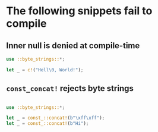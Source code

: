 # The following snippets fail to compile

## Inner null is denied at compile-time

```rust ,compile_fail
use ::byte_strings::*;

let _ = c!("Hell\0, World!");
```

## `const_concat!` rejects byte strings

```rust ,compile_fail

use ::byte_strings::*;

let _ = const_::concat!(b"\xff\xff");
let _ = const_::concat!(b"Hi");
```
